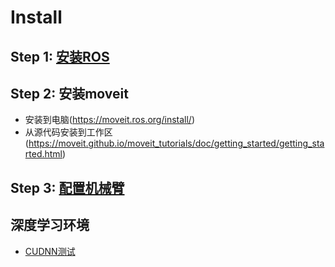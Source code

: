 # Install

## Step 1: [安装ROS](https://blog.csdn.net/qq_44339029/article/details/120579608)

## Step 2: 安装moveit

+ 安装到电脑(https://moveit.ros.org/install/)
+ 从源代码安装到工作区(https://moveit.github.io/moveit_tutorials/doc/getting_started/getting_started.html)

## Step 3: [配置机械臂](https://blog.csdn.net/lixushi/article/details/122578852)

## 深度学习环境

+ [CUDNN测试](https://blog.csdn.net/qq_42699580/article/details/104430168)

